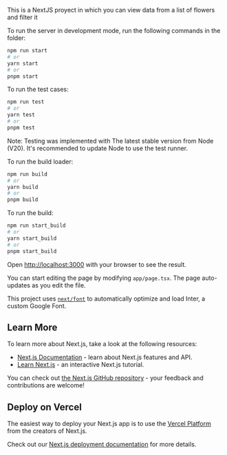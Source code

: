 This is a NextJS proyect in which you can view data from a list of flowers and filter it

To run the server in development mode, run the following commands in the folder:

```bash
npm run start
# or
yarn start
# or
pnpm start
```

To run the test cases:


```bash
npm run test
# or
yarn test
# or
pnpm test
```

Note: Testing was implemented with The latest stable version from Node (V20). It's recommended to update Node to use the test runner.

To run the build loader:

```bash
npm run build
# or
yarn build
# or
pnpm build
```

To run the build:

```bash
npm run start_build
# or
yarn start_build
# or
pnpm start_build
```

Open [http://localhost:3000](http://localhost:3000) with your browser to see the result.

You can start editing the page by modifying `app/page.tsx`. The page auto-updates as you edit the file.

This project uses [`next/font`](https://nextjs.org/docs/basic-features/font-optimization) to automatically optimize and load Inter, a custom Google Font.

## Learn More

To learn more about Next.js, take a look at the following resources:

- [Next.js Documentation](https://nextjs.org/docs) - learn about Next.js features and API.
- [Learn Next.js](https://nextjs.org/learn) - an interactive Next.js tutorial.

You can check out [the Next.js GitHub repository](https://github.com/vercel/next.js/) - your feedback and contributions are welcome!

## Deploy on Vercel

The easiest way to deploy your Next.js app is to use the [Vercel Platform](https://vercel.com/new?utm_medium=default-template&filter=next.js&utm_source=create-next-app&utm_campaign=create-next-app-readme) from the creators of Next.js.

Check out our [Next.js deployment documentation](https://nextjs.org/docs/deployment) for more details.
